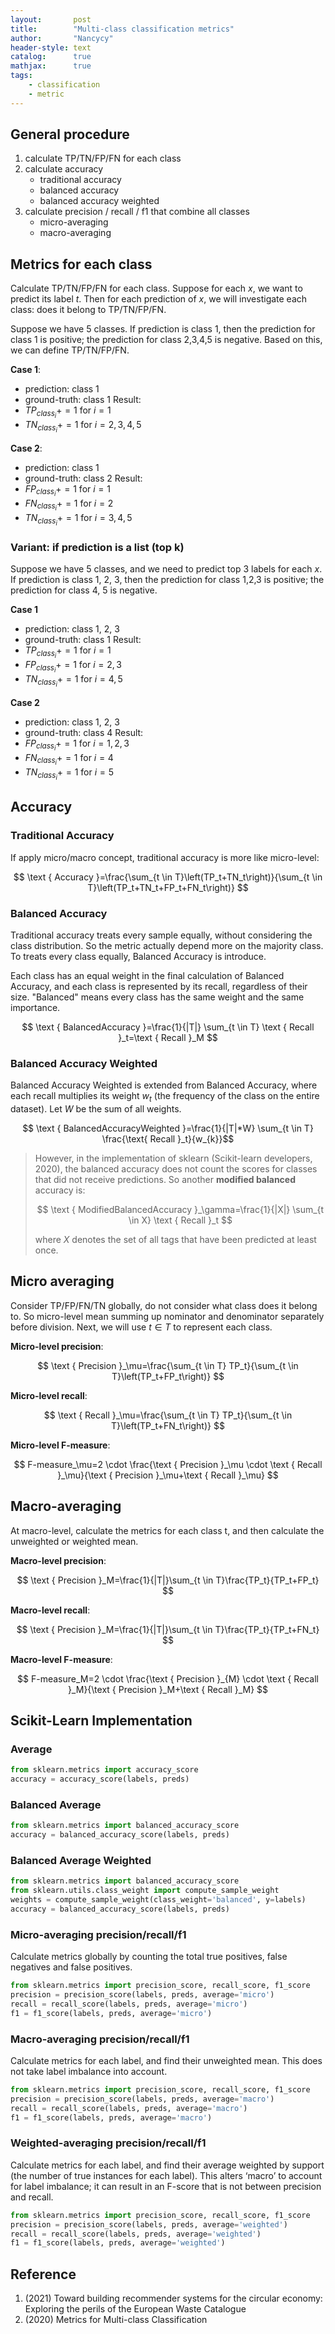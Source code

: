 ```yaml
---
layout:       post
title:        "Multi-class classification metrics"
author:       "Nancycy"
header-style: text
catalog:      true
mathjax:      true
tags:
    - classification
    - metric
---
```


## General procedure

1. calculate TP/TN/FP/FN for each class
2. calculate accuracy
	- traditional accuracy
	- balanced accuracy
	- balanced accuracy weighted
1. calculate precision / recall / f1 that combine all classes
	- micro-averaging
	- macro-averaging

## Metrics for each class

Calculate TP/TN/FP/FN for each class. Suppose for each $x$, we want to predict its label $t$. Then for each prediction of $x$, we will investigate each class: does it belong to TP/TN/FP/FN.

Suppose we have 5 classes. If prediction is class 1, then the prediction for class 1 is positive; the prediction for class 2,3,4,5 is negative. Based on this, we can define TP/TN/FP/FN.

**Case 1**:
- prediction: class 1
- ground-truth: class 1
Result:
- $TP_{class_{i}} + = 1$ for $i=1$
- $TN_{class_{i}} + = 1$ for $i=2,3,4,5$

**Case 2**:
- prediction: class 1
- ground-truth: class 2
Result:
- $FP_{class_{i}} + = 1$ for $i=1$
- $FN_{class_{i}} + = 1$ for $i=2$
- $TN_{class_{i}} + = 1$ for $i=3,4,5$

### Variant: if prediction is a list (top k)

Suppose we have 5 classes, and we need to predict top 3 labels for each $x$. If prediction is class 1, 2, 3, then the prediction for class 1,2,3 is positive; the prediction for class 4, 5 is negative.

**Case 1**
- prediction: class 1, 2, 3
- ground-truth: class 1
Result:
- $TP_{class_{i}} + = 1$ for $i=1$
- $FP_{class_{i}} + = 1$ for $i=2, 3$
- $TN_{class_{i}} + = 1$ for $i=4,5$

**Case 2**
- prediction: class 1, 2, 3
- ground-truth: class 4
Result:
- $FP_{class_{i}} + = 1$ for $i=1,2,3$
- $FN_{class_{i}} + = 1$ for $i=4$
- $TN_{class_{i}} + = 1$ for $i=5$

## Accuracy

### Traditional Accuracy

If apply micro/macro concept, traditional accuracy is more like micro-level:

$$ \text { Accuracy }=\frac{\sum_{t \in T}\left(TP_t+TN_t\right)}{\sum_{t \in T}\left(TP_t+TN_t+FP_t+FN_t\right)} $$

### Balanced Accuracy

Traditional accuracy treats every sample equally, without considering the class distribution. So the metric actually depend more on the majority class. To treats every class equally, Balanced Accuracy is introduce. 

Each class has an equal weight in the final calculation of Balanced Accuracy, and each class is represented by its recall, regardless of their size. "Balanced" means every class has the same weight and the same importance.

$$ \text { BalancedAccuracy }=\frac{1}{|T|} \sum_{t \in T} \text { Recall }_t=\text { Recall }_M $$

### Balanced Accuracy Weighted

Balanced Accuracy Weighted is extended from Balanced Accuracy, where each recall multiplies its weight $w_t$ (the frequency of the class on the entire dataset). Let $W$ be the sum of all weights.

$$ \text { BalancedAccuracyWeighted }=\frac{1}{|T|*W} \sum_{t \in T} \frac{\text{ Recall }_t}{w_{k}}$$

> However, in the implementation of sklearn (Scikit-learn developers, 2020), the balanced accuracy does not count the scores for classes that did not receive predictions. So another **modified balanced** accuracy is:
>
> $$ \text { ModifiedBalancedAccuracy }_\gamma=\frac{1}{|X|} \sum_{t \in X} \text { Recall }_t $$
> 
> where $X$ denotes the set of all tags that have been predicted at least once.

## Micro averaging

Consider TP/FP/FN/TN globally, do not consider what class does it belong to. So micro-level mean summing up nominator and denominator separately before division. Next, we will use $t \in T$ to represent each class.

**Micro-level precision**:

$$ \text { Precision }_\mu=\frac{\sum_{t \in T} TP_t}{\sum_{t \in T}\left(TP_t+FP_t\right)} $$

**Micro-level recall**:

$$ \text { Recall }_\mu=\frac{\sum_{t \in T} TP_t}{\sum_{t \in T}\left(TP_t+FN_t\right)} $$

**Micro-level F-measure**:

$$ F-measure_\mu=2 \cdot \frac{\text { Precision }_\mu \cdot \text { Recall }_\mu}{\text { Precision }_\mu+\text { Recall }_\mu} $$

## Macro-averaging

At macro-level, calculate the metrics for each class t, and then calculate the unweighted or weighted mean.

**Macro-level precision**:

$$ \text { Precision }_M=\frac{1}{|T|}\sum_{t \in T}\frac{TP_t}{TP_t+FP_t} $$

**Macro-level recall**:

$$ \text { Precision }_M=\frac{1}{|T|}\sum_{t \in T}\frac{TP_t}{TP_t+FN_t} $$

**Macro-level F-measure**:

$$ F-measure_M=2 \cdot \frac{\text { Precision }_{M} \cdot \text { Recall }_M}{\text { Precision }_M+\text { Recall }_M} $$

## Scikit-Learn Implementation

### Average

```python
from sklearn.metrics import accuracy_score
accuracy = accuracy_score(labels, preds)
```

### Balanced Average

```python
from sklearn.metrics import balanced_accuracy_score
accuracy = balanced_accuracy_score(labels, preds)
```

### Balanced Average Weighted

```python
from sklearn.metrics import balanced_accuracy_score
from sklearn.utils.class_weight import compute_sample_weight
weights = compute_sample_weight(class_weight='balanced', y=labels)
accuracy = balanced_accuracy_score(labels, preds)
```

### Micro-averaging precision/recall/f1

Calculate metrics globally by counting the total true positives, false negatives and false positives.
```python
from sklearn.metrics import precision_score, recall_score, f1_score
precision = precision_score(labels, preds, average='micro')  
recall = recall_score(labels, preds, average='micro')  
f1 = f1_score(labels, preds, average='micro')
```

### Macro-averaging precision/recall/f1

Calculate metrics for each label, and find their unweighted mean. This does not take label imbalance into account.
```python
from sklearn.metrics import precision_score, recall_score, f1_score
precision = precision_score(labels, preds, average='macro')  
recall = recall_score(labels, preds, average='macro')  
f1 = f1_score(labels, preds, average='macro')
```

### Weighted-averaging precision/recall/f1

Calculate metrics for each label, and find their average weighted by support (the number of true instances for each label). This alters ‘macro’ to account for label imbalance; it can result in an F-score that is not between precision and recall.
```python
from sklearn.metrics import precision_score, recall_score, f1_score
precision = precision_score(labels, preds, average='weighted')  
recall = recall_score(labels, preds, average='weighted')  
f1 = f1_score(labels, preds, average='weighted')
```

## Reference

1. (2021) Toward building recommender systems for the circular economy: Exploring the perils of the European Waste Catalogue
2. (2020) Metrics for Multi-class Classification